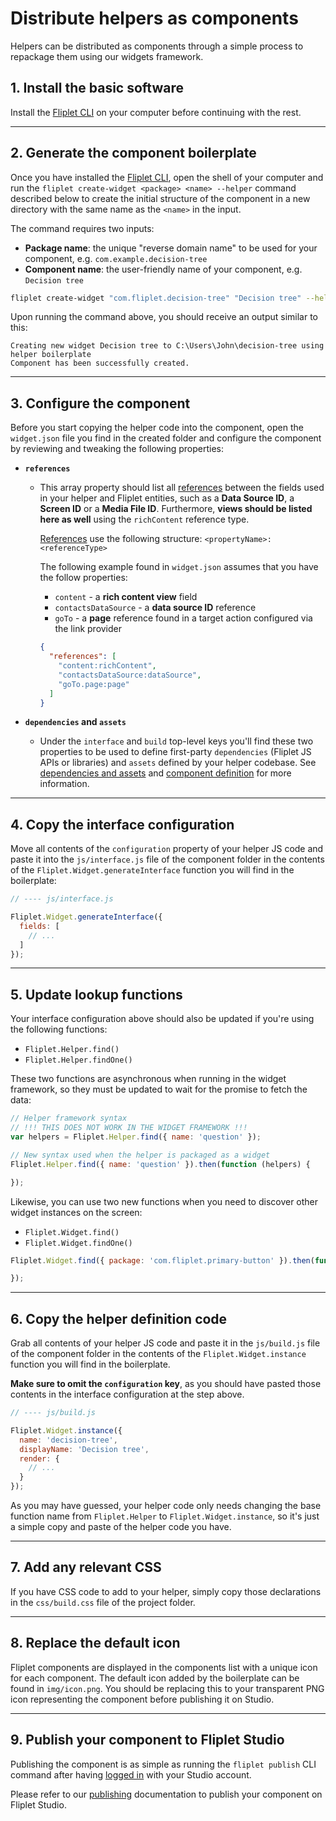 # Distribute helpers as components

Helpers can be distributed as components through a simple process to repackage them using our widgets framework.

## 1. Install the basic software

Install the [Fliplet CLI](/Quickstart.html) on your computer before continuing with the rest.

---

## 2. Generate the component boilerplate

Once you have installed the [Fliplet CLI](/Quickstart.html), open the shell of your computer and run the `fliplet create-widget <package> <name> --helper` command described below to create the initial structure of the component in a new directory with the same name as the `<name>` in the input.

The command requires two inputs:

- **Package name**: the unique "reverse domain name" to be used for your component, e.g. `com.example.decision-tree`
- **Component name**: the user-friendly name of your component, e.g. `Decision tree`

```bash
fliplet create-widget "com.fliplet.decision-tree" "Decision tree" --helper
```

Upon running the command above, you should receive an output similar to this:

```
Creating new widget Decision tree to C:\Users\John\decision-tree using helper boilerplate
Component has been successfully created.
```

---

## 3. Configure the component

Before you start copying the helper code into the component, open the `widget.json` file you find in the created folder and configure the component by reviewing and tweaking the following properties:

- **`references`**
  - This array property should list all [references](/components/Definition.html#references) between the fields used in your helper and Fliplet entities, such as a **Data Source ID**, a **Screen ID** or a **Media File ID**. Furthermore, **views should be listed here as well** using the `richContent` reference type.

    [References](/components/Definition.html#references) use the following structure: `<propertyName>:<referenceType>`

    The following example found in `widget.json` assumes that you have the follow properties:

    -  `content` - a **rich content view** field
    -  `contactsDataSource` - a **data source ID** reference
    -  `goTo` - a **page** reference found in a target action configured via the link provider

    ```json
    {
      "references": [
        "content:richContent",
        "contactsDataSource:dataSource",
        "goTo.page:page"
      ]
    }
    ```

- **`dependencies` and `assets`**
  - Under the `interface` and `build` top-level keys you'll find these two properties to be used to define first-party `dependencies` (Fliplet JS APIs or libraries) and `assets` defined by your helper codebase. See [dependencies and assets](/Dependencies-and-assets) and [component definition](/components/Definition.html#interface) for more information.

---

## 4. Copy the interface configuration

Move all contents of the `configuration` property of your helper JS code and paste it into the `js/interface.js` file of the component folder in the contents of the `Fliplet.Widget.generateInterface` function you will find in the boilerplate:

```js
// ---- js/interface.js

Fliplet.Widget.generateInterface({
  fields: [
    // ...
  ]
});
```

---

## 5. Update lookup functions

Your interface configuration above should also be updated if you're using the following functions:

- `Fliplet.Helper.find()`
- `Fliplet.Helper.findOne()`

These two functions are asynchronous when running in the widget framework, so they must be updated to wait for the promise to fetch the data:

```js
// Helper framework syntax
// !!! THIS DOES NOT WORK IN THE WIDGET FRAMEWORK !!!
var helpers = Fliplet.Helper.find({ name: 'question' });

// New syntax used when the helper is packaged as a widget
Fliplet.Helper.find({ name: 'question' }).then(function (helpers) {

});
```

Likewise, you can use two new functions when you need to discover other widget instances on the screen:

- `Fliplet.Widget.find()`
- `Fliplet.Widget.findOne()`

```js
Fliplet.Widget.find({ package: 'com.fliplet.primary-button' }).then(function (widgetInstances) {

});
```

---

## 6. Copy the helper definition code

Grab all contents of your helper JS code and paste it in the `js/build.js` file of the component folder in the contents of the `Fliplet.Widget.instance` function you will find in the boilerplate.

**Make sure to omit the `configuration` key**, as you should have pasted those contents in the interface configuration at the step above.

```js
// ---- js/build.js

Fliplet.Widget.instance({
  name: 'decision-tree',
  displayName: 'Decision tree',
  render: {
    // ...
  }
});
```

As you may have guessed, your helper code only needs changing the base function name from `Fliplet.Helper` to `Fliplet.Widget.instance`, so it's just a simple copy and paste of the helper code you have.

---

## 7. Add any relevant CSS

If you have CSS code to add to your helper, simply copy those declarations in the `css/build.css` file of the project folder.

---

## 8. Replace the default icon

Fliplet components are displayed in the components list with a unique icon for each component. The default icon added by the boilerplate can be found in `img/icon.png`. You should be replacing this to your transparent PNG icon representing the component before publishing it on Studio.

---

## 9. Publish your component to Fliplet Studio

Publishing the component is as simple as running the `fliplet publish` CLI command after having [logged in](/Publishing.html) with your Studio account.

Please refer to our [publishing](/Publishing.html) documentation to publish your component on Fliplet Studio.
